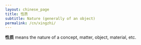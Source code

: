 ```yaml
---
layout: chinese_page
title: 性质
subtitle: Nature (generally of an object)
permalink: /cn/xingzhi/
---
```


**性质** means the nature of a concept, matter, object, material, etc.